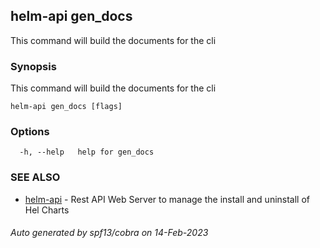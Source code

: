 ## helm-api gen_docs

This command will build the documents for the cli

### Synopsis

This command will build the documents for the cli

```
helm-api gen_docs [flags]
```

### Options

```
  -h, --help   help for gen_docs
```

### SEE ALSO

* [helm-api](helm-api.md)	 - Rest API Web Server to manage the install and uninstall of Hel Charts

###### Auto generated by spf13/cobra on 14-Feb-2023
